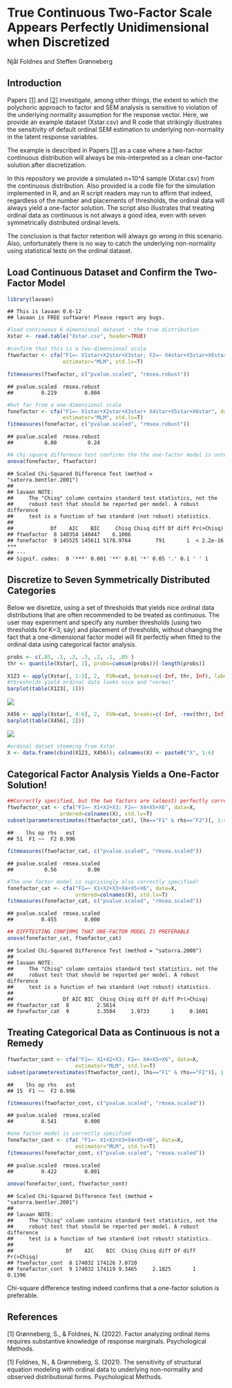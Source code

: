 True Continuous Two-Factor Scale Appears Perfectly Unidimensional when
Discretized
================
Njål Foldnes and Steffen Grønneberg

## Introduction

Papers [\[1\]](#1) and [\[2\]](#2) investigate, among other things, the
extent to which the polychoric approach to factor and SEM analysis is
sensitive to violation of the underlying normality assumption for the
response vector. Here, we provide an example dataset (Xstar.csv) and R
code that strikingly illustrates the sensitivity of default ordinal SEM
estimation to underlying non-normality in the latent response variables.

The example is described in Papers [\[1\]](#1) as a case where a
two-factor continuous distribution will always be mis-interpreted as a
clean one-factor solution after discretization.

In this repository we provide a simulated n=10^4 sample (Xstar.csv) from
the continuous distribution. Also provided is a code file for the
simulation implemented in R, and an R script readers may run to affirm
that indeed, regardless of the number and placements of thresholds, the
ordinal data will always yield a one-factor solution. The script also
illustrates that treating ordinal data as continuous is not always a
good idea, even with seven symmetrically distributed ordinal levels.

The conclusion is that factor retention will always go wrong in this
scenario. Also, unfortunately there is no way to catch the underlying
non-normality using statistical tests on the ordinal dataset.

## Load Continuous Dataset and Confirm the Two-Factor Model

``` r
library(lavaan)
```

    ## This is lavaan 0.6-12
    ## lavaan is FREE software! Please report any bugs.

``` r
#load continuous 6 dimensional dataset - the true distribution
Xstar <- read.table("Xstar.csv", header=TRUE)

#confirm that this is a two-dimensional scale
ftwofactor <- cfa("F1=~ X1star+X2star+X3star; F2=~ X4star+X5star+X6star", data=Xstar,
                  estimator="MLM", std.lv=T)

fitmeasures(ftwofactor, c("pvalue.scaled", "rmsea.robust"))
```

    ## pvalue.scaled  rmsea.robust 
    ##         0.219         0.004

``` r
#but far from a one-dimensional scale
fonefactor <- cfa("F1=~ X1star+X2star+X3star+ X4star+X5star+X6star", data=Xstar,
                  estimator="MLM", std.lv=T)
fitmeasures(fonefactor, c("pvalue.scaled", "rmsea.robust"))
```

    ## pvalue.scaled  rmsea.robust 
    ##          0.00          0.24

``` r
#A chi-square difference test confirms the the one-factor model is untenable for continuous data
anova(fonefactor, ftwofactor)
```

    ## Scaled Chi-Squared Difference Test (method = "satorra.bentler.2001")
    ## 
    ## lavaan NOTE:
    ##     The "Chisq" column contains standard test statistics, not the
    ##     robust test that should be reported per model. A robust difference
    ##     test is a function of two standard (not robust) statistics.
    ##  
    ##            Df    AIC    BIC     Chisq Chisq diff Df diff Pr(>Chisq)    
    ## ftwofactor  8 140354 140447    6.1006                                  
    ## fonefactor  9 145525 145611 5178.9764        791       1  < 2.2e-16 ***
    ## ---
    ## Signif. codes:  0 '***' 0.001 '**' 0.01 '*' 0.05 '.' 0.1 ' ' 1

## Discretize to Seven Symmetrically Distributed Categories

Below we disretize, using a set of thresholds that yields nice ordinal
data distributions that are often recommended to be treated as
continuous. The user may experiment and specify any number thresholds
(using two thresholds for K=3, say) and placement of thresholds, without
changing the fact that a one-dimensional factor model will fit perfectly
when fitted to the ordinal data using categorical factor analysis.

``` r
probs <- c(.05, .1, .2, .3, .2, .1, .05 )
thr <- quantile(Xstar[, 1], probs=cumsum(probs))[-length(probs)] 

X123 <- apply(Xstar[, 1:3], 2,  FUN=cut, breaks=c(-Inf, thr, Inf), labels=F)
#thresholds yield ordinal data looks nice and "normal"
barplot(table(X123[, 1]))
```

![](main_files/figure-gfm/unnamed-chunk-2-1.png)<!-- -->

``` r
X456 <- apply(Xstar[, 4:6], 2,  FUN=cut, breaks=c(-Inf, -rev(thr), Inf), labels=F)
barplot(table(X456[, 2]))
```

![](main_files/figure-gfm/unnamed-chunk-2-2.png)<!-- -->

``` r
#ordinal datset stemming from Xstar
X <- data.frame(cbind(X123, X456)); colnames(X) <- paste0("X", 1:6)
```

## Categorical Factor Analysis Yields a One-Factor Solution!

``` r
##Correctly specified, but the two factors are (almost) perfectly correlated
ftwofactor_cat <- cfa("F1=~ X1+X2+X3; F2=~ X4+X5+X6", data=X,
                 ordered=colnames(X), std.lv=T)
subset(parameterestimates(ftwofactor_cat), lhs=="F1" & rhs=="F2")[, 1:4]
```

    ##    lhs op rhs   est
    ## 51  F1 ~~  F2 0.996

``` r
fitmeasures(ftwofactor_cat, c("pvalue.scaled", "rmsea.scaled"))
```

    ## pvalue.scaled  rmsea.scaled 
    ##          0.56          0.00

``` r
#The one factor model is suprisingly also correctly specified! 
fonefactor_cat <- cfa("F1=~ X1+X2+X3+X4+X5+X6", data=X,
                      ordered=colnames(X), std.lv=T)
fitmeasures(fonefactor_cat, c("pvalue.scaled", "rmsea.scaled"))
```

    ## pvalue.scaled  rmsea.scaled 
    ##         0.455         0.000

``` r
## DIFFTESTING CONFIRMS THAT ONE-FACTOR MODEL IS PREFERABLE
anova(fonefactor_cat, ftwofactor_cat)
```

    ## Scaled Chi-Squared Difference Test (method = "satorra.2000")
    ## 
    ## lavaan NOTE:
    ##     The "Chisq" column contains standard test statistics, not the
    ##     robust test that should be reported per model. A robust difference
    ##     test is a function of two standard (not robust) statistics.
    ##  
    ##                Df AIC BIC  Chisq Chisq diff Df diff Pr(>Chisq)
    ## ftwofactor_cat  8         2.5614                              
    ## fonefactor_cat  9         3.3504     1.9733       1     0.1601

## Treating Categorical Data as Continuous is not a Remedy

``` r
ftwofactor_cont <- cfa("F1=~ X1+X2+X3; F2=~ X4+X5+X6", data=X,
                      estimator="MLM", std.lv=T)
subset(parameterestimates(ftwofactor_cont), lhs=="F1" & rhs=="F2")[, 1:4]
```

    ##    lhs op rhs   est
    ## 15  F1 ~~  F2 0.996

``` r
fitmeasures(ftwofactor_cont, c("pvalue.scaled", "rmsea.scaled"))
```

    ## pvalue.scaled  rmsea.scaled 
    ##         0.541         0.000

``` r
#one factor model is correctly specified 
fonefactor_cont <- cfa( "F1=~ X1+X2+X3+X4+X5+X6", data=X,
                      estimator="MLM", std.lv=T)
fitmeasures(fonefactor_cont, c("pvalue.scaled", "rmsea.scaled"))
```

    ## pvalue.scaled  rmsea.scaled 
    ##         0.422         0.001

``` r
anova(fonefactor_cont, ftwofactor_cont)
```

    ## Scaled Chi-Squared Difference Test (method = "satorra.bentler.2001")
    ## 
    ## lavaan NOTE:
    ##     The "Chisq" column contains standard test statistics, not the
    ##     robust test that should be reported per model. A robust difference
    ##     test is a function of two standard (not robust) statistics.
    ##  
    ##                 Df    AIC    BIC  Chisq Chisq diff Df diff Pr(>Chisq)
    ## ftwofactor_cont  8 174032 174126 7.0720                              
    ## fonefactor_cont  9 174032 174119 9.3465     2.1825       1     0.1396

Chi-square difference testing indeed confirms that a one-factor solution
is preferable.

## References

<a id="1">\[1\]</a> Grønneberg, S., & Foldnes, N. (2022). Factor
analyzing ordinal items requires substantive knowledge of response
marginals. Psychological Methods.

<a id="2">\[1\]</a> Foldnes, N., & Grønneberg, S. (2021). The
sensitivity of structural equation modeling with ordinal data to
underlying non-normality and observed distributional forms.
Psychological Methods.
